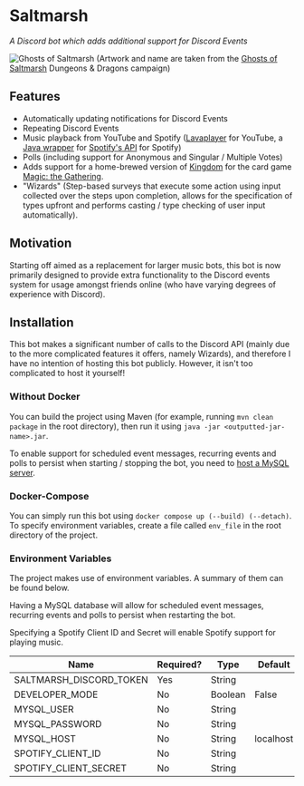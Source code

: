 # Saltmarsh

*A Discord bot which adds additional support for Discord Events*

![Ghosts of Saltmarsh](https://images.ctfassets.net/swt2dsco9mfe/4exp7HNbV2V929Nqj2Yjlz/3f632de545dda2031ef76c1ecaaa66fe/1023x550-saltmarsh.jpg)
(Artwork and name are taken from the [Ghosts of Saltmarsh](https://dnd.wizards.com/products/ghosts-saltmarsh) Dungeons & Dragons campaign)

## Features
- Automatically updating notifications for Discord Events
- Repeating Discord Events
- Music playback from YouTube and Spotify ([Lavaplayer](https://github.com/sedmelluq/lavaplayer) for YouTube, a [Java wrapper](https://github.com/spotify-web-api-java/spotify-web-api-java) for [Spotify's API](https://developer.spotify.com/documentation/web-api) for Spotify)
- Polls (including support for Anonymous and Singular / Multiple Votes)
- Adds support for a home-brewed version of [Kingdom](http://www.scottymakesgames.com/scotty-talks-games/2016/10/12/mtg-kingdoms) for the card game [Magic: the Gathering](https://magic.wizards.com/en).
- "Wizards" (Step-based surveys that execute some action using input collected over the steps upon completion, allows for the specification of types upfront and performs casting / type checking of user input automatically).

## Motivation

Starting off aimed as a replacement for larger music bots, this bot is now primarily designed to provide extra functionality to the Discord events system for usage amongst friends online (who have varying degrees of experience with Discord).

## Installation
This bot makes a significant number of calls to the Discord API (mainly due to the more complicated features it offers,
namely Wizards), and therefore I have no intention of hosting this bot publicly.
However, it isn't too complicated to host it yourself!

### Without Docker
You can build the project using Maven (for example, running `mvn clean package` in the root directory), then run it using `java -jar <outputted-jar-name>.jar`.

To enable support for scheduled event messages, recurring events and polls to persist when starting / stopping the bot, 
you need to [host a MySQL server](https://www.prisma.io/dataguide/mysql/setting-up-a-local-mysql-database).

### Docker-Compose
You can simply run this bot using `docker compose up (--build) (--detach)`.
To specify environment variables, create a file called `env_file` in the root directory of the project.

### Environment Variables

The project makes use of environment variables. A summary of them can be found below.

Having a MySQL database will allow for scheduled event messages, recurring events and polls to persist when restarting the bot.

Specifying a Spotify Client ID and Secret will enable Spotify support for playing music.

| Name                    | Required? | Type    | Default   |
|-------------------------|-----------|---------|-----------|
| SALTMARSH_DISCORD_TOKEN | Yes       | String  |           |
| DEVELOPER_MODE          | No        | Boolean | False     |
| MYSQL_USER              | No        | String  |           |
| MYSQL_PASSWORD          | No        | String  |           |
| MYSQL_HOST              | No        | String  | localhost |
| SPOTIFY_CLIENT_ID       | No        | String  |           |
| SPOTIFY_CLIENT_SECRET   | No        | String  |           |
